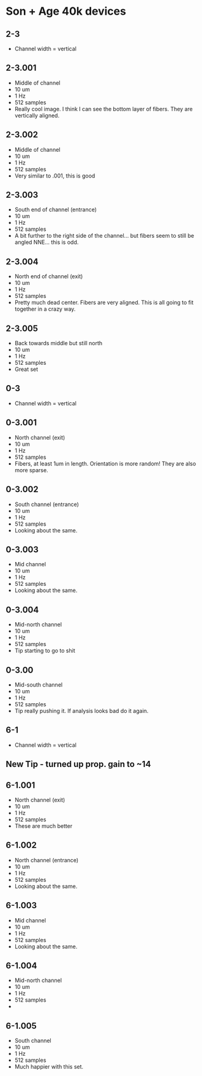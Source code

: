 # Son + Age 40k devices

## 2-3
* Channel width = vertical

## 2-3.001
* Middle of channel
* 10 um
* 1 Hz
* 512 samples
* Really cool image. I think I can see the bottom layer of fibers. They are vertically aligned.

## 2-3.002
* Middle of channel
* 10 um
* 1 Hz
* 512 samples
* Very similar to .001, this is good

## 2-3.003
* South end of channel (entrance)
* 10 um
* 1 Hz
* 512 samples
* A bit further to the right side of the channel... but fibers seem to still be angled NNE... this is odd.

## 2-3.004
* North end of channel (exit)
* 10 um
* 1 Hz
* 512 samples
* Pretty much dead center. Fibers are very aligned. This is all going to fit together in a crazy way.

## 2-3.005
* Back towards middle but still north
* 10 um
* 1 Hz
* 512 samples
* Great set

## 0-3
* Channel width = vertical

## 0-3.001
* North channel (exit)
* 10 um
* 1 Hz
* 512 samples
* Fibers, at least 1um in length. Orientation is more random! They are also more sparse.

## 0-3.002
* South channel (entrance)
* 10 um
* 1 Hz
* 512 samples
* Looking about the same.

## 0-3.003
* Mid channel
* 10 um
* 1 Hz
* 512 samples
* Looking about the same.

## 0-3.004
* Mid-north channel
* 10 um
* 1 Hz
* 512 samples
* Tip starting to go to shit

## 0-3.00
* Mid-south channel
* 10 um
* 1 Hz
* 512 samples
* Tip really pushing it. If analysis looks bad do it again.

## 6-1
* Channel width = vertical
## New Tip - turned up prop. gain to ~14

## 6-1.001
* North channel (exit)
* 10 um
* 1 Hz
* 512 samples
* These are much better


## 6-1.002
* North channel (entrance)
* 10 um
* 1 Hz
* 512 samples
* Looking about the same.

## 6-1.003
* Mid channel
* 10 um
* 1 Hz
* 512 samples
* Looking about the same.

## 6-1.004
* Mid-north channel
* 10 um
* 1 Hz
* 512 samples
* 

## 6-1.005
* South channel
* 10 um
* 1 Hz
* 512 samples
* Much happier with this set.

